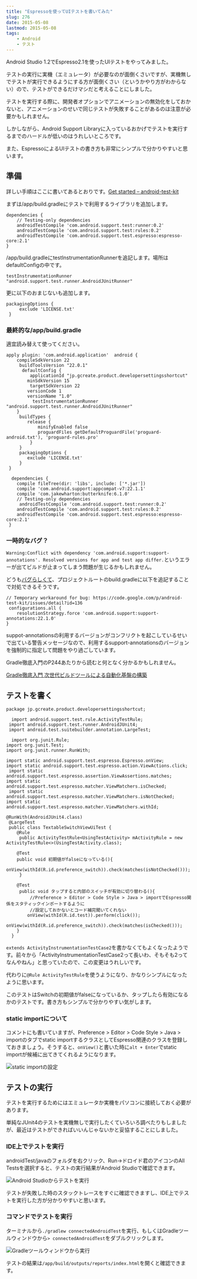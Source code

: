 ```yaml
---
title: "Espressoを使ってUIテストを書いてみた"
slug: 276
date: 2015-05-08
lastmod: 2015-05-08
tags:
    - Android
    - テスト
---
```


Android Studio 1.2でEspresso2.1を使ったUIテストをやってみました。

テストの実行に実機（エミュレータ）が必要なのが面倒くさいですが、実機無しでテストが実行できるようにする方が面倒くさい（というかやり方がわからない）ので、テストができるだけマシだと考えることにしました。

テストを実行する際に、開発者オプションでアニメーションの無効化をしておかないと、アニメーションのせいで同じテストが失敗することがあるのは注意が必要かもしれません。

しかしながら、Android Support Libraryに入っているおかげでテストを実行するまでのハードルが低いのはうれしいところです。

また、EspressoによるUIテストの書き方も非常にシンプルで分かりやすいと思います。


## 準備


詳しい手順はここに書いてあるとおりです。<a href="https://code.google.com/p/android-test-kit/wiki/EspressoSetupInstructions">Get started &#8211; android-test-kit</a>

まずは/app/build.gradleにテストで利用するライブラリを追加します。


```
dependencies { 
    // Testing-only dependencies 
    androidTestCompile 'com.android.support.test:runner:0.2' 
    androidTestCompile 'com.android.support.test:rules:0.2' 
    androidTestCompile 'com.android.support.test.espresso:espresso-core:2.1' 
}
```

/app/build.gradleにtestInstrumentationRunnerを追記します。場所はdefaultConfigの中です。

`testInstrumentationRunner "android.support.test.runner.AndroidJUnitRunner"`

更に以下のおまじないも追加します。


```
packagingOptions {
     exclude 'LICENSE.txt'
 }
```


### 最終的な/app/build.gradle


適宜読み替えて使ってください。


```
apply plugin: 'com.android.application'  android { 
    compileSdkVersion 22
     buildToolsVersion "22.0.1"
      defaultConfig {
         applicationId "jp.gcreate.product.developersettingsshortcut" 
        minSdkVersion 15
         targetSdkVersion 22 
        versionCode 1 
        versionName "1.0"
          testInstrumentationRunner "android.support.test.runner.AndroidJUnitRunner" 
    }
     buildTypes { 
        release { 
            minifyEnabled false 
            proguardFiles getDefaultProguardFile('proguard-android.txt'), 'proguard-rules.pro'
         }
     }
     packagingOptions { 
        exclude 'LICENSE.txt'
     }
 }

  dependencies { 
    compile fileTree(dir: 'libs', include: ['*.jar']) 
    compile 'com.android.support:appcompat-v7:22.1.1' 
    compile 'com.jakewharton:butterknife:6.1.0'  
    // Testing-only dependencies
     androidTestCompile 'com.android.support.test:runner:0.2' 
    androidTestCompile 'com.android.support.test:rules:0.2' 
    androidTestCompile 'com.android.support.test.espresso:espresso-core:2.1'
 }
```


### 一時的なバグ？


`Warning:Conflict with dependency 'com.android.support:support-annotations'. Resolved versions for app and test app differ.`というエラーが出てビルドが止まってしまう問題が生じるかもしれません。

どうも<a href="https://code.google.com/p/android-test-kit/issues/detail?id=136">バグらしくて</a>、プロジェクトルートのbuild.gradleに以下を追記することで対処できるそうです。


```
// Temporary workaround for bug: https://code.google.com/p/android-test-kit/issues/detail?id=136
 configurations.all { 
    resolutionStrategy.force 'com.android.support:support-annotations:22.1.0' 
}
```

suppot-annotationsの利用するバージョンがコンフリクトを起こしているせいで出ている警告メッセージなので、利用するsupport-annotationsのバージョンを強制的に指定して問題をやり過ごしています。

Gradle徹底入門のP244あたりから読むと何となく分かるかもしれません。

<div data-role="amazonjs" data-asin="B00PC1JPJE" data-locale="JP" data-tmpl="" data-img-size="" class="asin_B00PC1JPJE_JP_ amazonjs_item"><div class="amazonjs_indicator"><span class="amazonjs_indicator_img"></span><a class="amazonjs_indicator_title" href="#">Gradle徹底入門 次世代ビルドツールによる自動化基盤の構築</a><span class="amazonjs_indicator_footer"></span></div></div>

## テストを書く



```
package jp.gcreate.product.developersettingsshortcut;

  import android.support.test.rule.ActivityTestRule;
 import android.support.test.runner.AndroidJUnit4;
 import android.test.suitebuilder.annotation.LargeTest;

  import org.junit.Rule; 
import org.junit.Test; 
import org.junit.runner.RunWith;  

import static android.support.test.espresso.Espresso.onView; 
import static android.support.test.espresso.action.ViewActions.click;
 import static android.support.test.espresso.assertion.ViewAssertions.matches; 
import static android.support.test.espresso.matcher.ViewMatchers.isChecked;
 import static android.support.test.espresso.matcher.ViewMatchers.isNotChecked; 
import static android.support.test.espresso.matcher.ViewMatchers.withId;  

@RunWith(AndroidJUnit4.class)
 @LargeTest
 public class TextableSwitchViewUiTest { 
    @Rule
     public ActivityTestRule<UsingTestActivity> mActivityRule = new ActivityTestRule<>(UsingTestActivity.class);  

    @Test 
    public void 初期値がfalseになっている(){ 
        onView(withId(R.id.preference_switch)).check(matches(isNotChecked()));
     }  

    @Test
     public void タップすると内部のスイッチが有効に切り替わる(){
         //Preference > Editor > Code Style > Java > importでEspresso関係をスタティックインポートするように
         //設定しておかないとコード補完聞いてくれない 
        onView(withId(R.id.test)).perform(click()); 
        onView(withId(R.id.preference_switch)).check(matches(isChecked())); 
    }
  } 
```

`extends ActivityInstrumentationTestCase2`を書かなくてもよくなったようです。前々から「ActivityInstrumentationTestCase2って長いわ、そもそも2ってなんやねん」と思っていたので、この変更はうれしいです。

代わりに`@Rule ActivityTestRule`を使うようになり、かなりシンプルになったように思います。

このテストはSwitchの初期値がfalseになっているか、タップしたら有効になるかのテストです。書き方もシンプルで分かりやすい気がします。


### static importについて


コメントにも書いていますが、Preference > Editor > Code Style > Java > importのタブでstatic importするクラスとしてEspresso関連のクラスを登録しておきましょう。そうすると、`onView()`と書いた時に`alt + Enter`でstatic importが候補に出てきてくれるようになります。

![static importの設定](ec477c475d94d5e34e5d44e1d5080b65.jpg)


## テストの実行


テストを実行するためにはエミュレータか実機をパソコンに接続しておく必要があります。

単純なJUnit4のテストを実機無しで実行したくていろいろ調べたりもしましたが、最近はテストができればいいんじゃないかと妥協することにしました。


### IDE上でテストを実行


androidTest/javaのフォルダを右クリック、Run→ドロイド君のアイコンのAll Testsを選択すると、テストの実行結果がAndroid Studioで確認できます。

![Android Studioからテストを実行](55b349f6d681d58fed60c1ca70b8bdfe.jpg)

テストが失敗した時のスタックトレースをすぐに確認できますし、IDE上でテストを実行した方が分かりやすいと思います。


### コマンドでテストを実行


ターミナルから`./gradlew connectedAndroidTest`を実行、もしくはGradleツールウィンドウから`> connectedAndroidTest`をダブルクリックします。

![Gradleツールウィンドウから実行](a1dc4f5f0d39802e1a9ffd1cbd4478e8.jpg)

テストの結果は`/app/build/outputs/reports/index.html`を開くと確認できます。


  